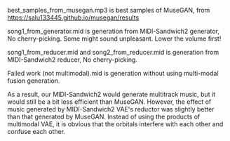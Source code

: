 best_samples_from_musegan.mp3 is best samples of MuseGAN, from https://salu133445.github.io/musegan/results

song1_from_generator.mid is generation from MIDI-Sandwich2 generator, No cherry-picking. 
Some might sound unpleasant. Lower the volume first!

song1_from_reducer.mid and song2_from_reducer.mid is generation from MIDI-Sandwich2 reducer, No cherry-picking.

Failed work (not multimodal).mid is generation without using multi-modal fusion generation.

As a result, our MIDI-Sandwich2 would generate multitrack music, but it would still be a bit less efficient than MuseGAN.
However, the effect of music generated by MIDI-Sandwich2 VAE's reductor was slightly better than that generated by MuseGAN.
Instead of using the products of multimodal VAE, it is obvious that the orbitals interfere with each other and confuse each other.
